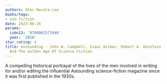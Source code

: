 ```yaml
---
authors: Alec Nevala-Lee
books/tags:
- non-fiction
date: 2023-08-26
params:
  isbn13: '9780062571946'
  year: '2018'
star_rating: 4
title: Astounding - John W. Campbell, Isaac Asimov, Robert A. Heinlein, L. Ron Hubbard,
  And The Golden Age Of Science Fiction
---
```


A compelling historical portrayal of the lives of the men involved in writing
for and/or editing the influential Astounding science-fiction magazine since it
was first published in the 1930s.

<!--more-->